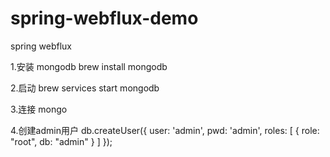 # spring-webflux-demo
spring webflux

1.安装 mongodb
    brew install mongodb
    
2.启动
    brew services start mongodb
    
3.连接 
    mongo
    
4.创建admin用户
    db.createUser({ user: 'admin', pwd: 'admin', roles: [ { role: "root", db: "admin" } ] });


